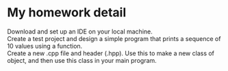 My homework detail
=====
Download and set up an IDE on your local machine.<br>
Create a test project and design a simple program that prints a sequence of 10 values using a function. <br>
Create a new .cpp file and header (.hpp). Use this to make a new class of object, and then use this class in your main program. <br>
